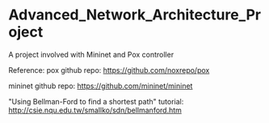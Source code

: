 # Advanced_Network_Architecture_Project
A project involved with Mininet and Pox controller

Reference:
pox github repo: 
https://github.com/noxrepo/pox

mininet github repo: 
https://github.com/mininet/mininet

"Using Bellman-Ford to find a shortest path" tutorial: 
http://csie.nqu.edu.tw/smallko/sdn/bellmanford.htm

